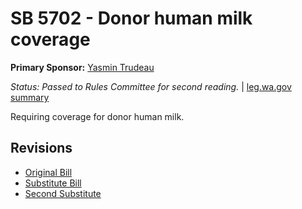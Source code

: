 # SB 5702 - Donor human milk coverage
**Primary Sponsor:** [Yasmin Trudeau](/person/leg/yasmin.trudeau.md)

*Status: Passed to Rules Committee for second reading.* | [leg.wa.gov summary](https://app.leg.wa.gov/billsummary?BillNumber=5702&Year=2021)

Requiring coverage for donor human milk.

## Revisions
* [Original Bill](1/)
* [Substitute Bill](S/)
* [Second Substitute](S2/)